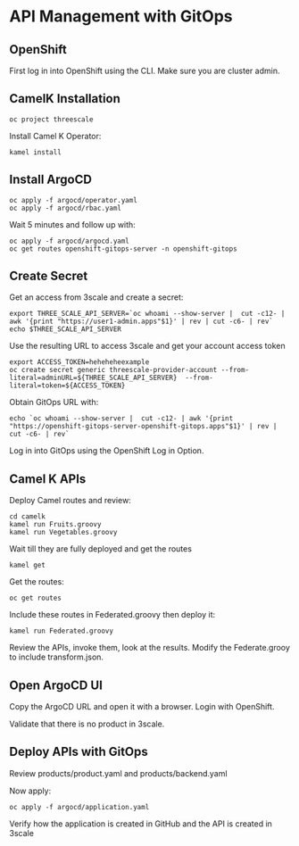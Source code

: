 # API Management with GitOps
## OpenShift
First log in into OpenShift using the CLI. Make sure you are cluster admin.


## CamelK Installation

```
oc project threescale
```
Install Camel K Operator:
```
kamel install
```
## Install ArgoCD

```
oc apply -f argocd/operator.yaml
oc apply -f argocd/rbac.yaml
```

Wait 5 minutes and follow up with:

```
oc apply -f argocd/argocd.yaml
oc get routes openshift-gitops-server -n openshift-gitops
```
## Create Secret
Get an access from 3scale and create a secret:

```
export THREE_SCALE_API_SERVER=`oc whoami --show-server |  cut -c12- | awk '{print "https://user1-admin.apps"$1}' | rev | cut -c6- | rev`
echo $THREE_SCALE_API_SERVER
```
Use the resulting URL to access 3scale and get your account access token
```
export ACCESS_TOKEN=heheheheexample
oc create secret generic threescale-provider-account --from-literal=adminURL=${THREE_SCALE_API_SERVER}  --from-literal=token=${ACCESS_TOKEN}
```

Obtain GitOps URL with:

```
echo `oc whoami --show-server |  cut -c12- | awk '{print "https://openshift-gitops-server-openshift-gitops.apps"$1}' | rev | cut -c6- | rev`
```
Log in into GitOps using the OpenShift Log in Option.

## Camel K APIs

Deploy Camel routes and review:
```
cd camelk
kamel run Fruits.groovy
kamel run Vegetables.groovy
```
Wait till they are fully deployed and get the routes
```
kamel get
```
Get the routes:

```
oc get routes
```
Include these routes in Federated.groovy then deploy it:

```
kamel run Federated.groovy
```

Review the APIs, invoke them, look at the results. Modify the Federate.grooy to include transform.json.



## Open ArgoCD UI
Copy the ArgoCD URL and open it with a browser. Login with OpenShift.

Validate that there is no product in 3scale.

## Deploy APIs with GitOps
Review products/product.yaml and products/backend.yaml

Now apply:

```
oc apply -f argocd/application.yaml
```

Verify how the application is created in GitHub and the API is created in 3scale

